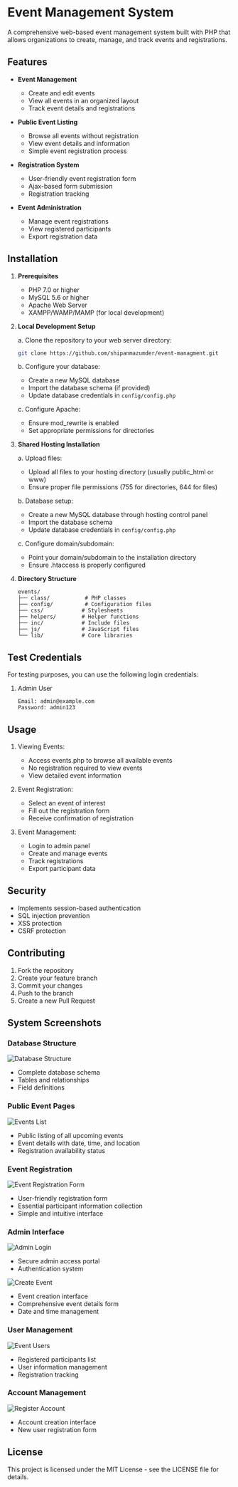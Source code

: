 # Event Management System

A comprehensive web-based event management system built with PHP that allows organizations to create, manage, and track events and registrations.

## Features

- **Event Management**
  - Create and edit events
  - View all events in an organized layout
  - Track event details and registrations

- **Public Event Listing**
  - Browse all events without registration
  - View event details and information
  - Simple event registration process

- **Registration System**
  - User-friendly event registration form
  - Ajax-based form submission
  - Registration tracking

- **Event Administration**
  - Manage event registrations
  - View registered participants
  - Export registration data

## Installation

1. **Prerequisites**
   - PHP 7.0 or higher
   - MySQL 5.6 or higher
   - Apache Web Server
   - XAMPP/WAMP/MAMP (for local development)

2. **Local Development Setup**

   a. Clone the repository to your web server directory:
   ```bash
   git clone https://github.com/shipanmazumder/event-managment.git
   ```

   b. Configure your database:
   - Create a new MySQL database
   - Import the database schema (if provided)
   - Update database credentials in `config/config.php`

   c. Configure Apache:
   - Ensure mod_rewrite is enabled
   - Set appropriate permissions for directories

3. **Shared Hosting Installation**
   
   a. Upload files:
   - Upload all files to your hosting directory (usually public_html or www)
   - Ensure proper file permissions (755 for directories, 644 for files)

   b. Database setup:
   - Create a new MySQL database through hosting control panel
   - Import the database schema
   - Update database credentials in `config/config.php`

   c. Configure domain/subdomain:
   - Point your domain/subdomain to the installation directory
   - Ensure .htaccess is properly configured

3. **Directory Structure**
   ```
   events/
   ├── class/           # PHP classes
   ├── config/          # Configuration files
   ├── css/            # Stylesheets
   ├── helpers/        # Helper functions
   ├── inc/            # Include files
   ├── js/             # JavaScript files
   └── lib/            # Core libraries
   ```

## Test Credentials

For testing purposes, you can use the following login credentials:

1. Admin User
   ```
   Email: admin@example.com
   Password: admin123
   ```

## Usage

1. Viewing Events:
   - Access events.php to browse all available events
   - No registration required to view events
   - View detailed event information

2. Event Registration:
   - Select an event of interest
   - Fill out the registration form
   - Receive confirmation of registration

3. Event Management:
   - Login to admin panel
   - Create and manage events
   - Track registrations
   - Export participant data

## Security

- Implements session-based authentication
- SQL injection prevention
- XSS protection
- CSRF protection

## Contributing

1. Fork the repository
2. Create your feature branch
3. Commit your changes
4. Push to the branch
5. Create a new Pull Request

## System Screenshots

### Database Structure
![Database Structure](screenshot/EventDatabase.png)
- Complete database schema
- Tables and relationships
- Field definitions

### Public Event Pages
![Events List](screenshot/events.png)
- Public listing of all upcoming events
- Event details with date, time, and location
- Registration availability status

### Event Registration
![Event Registration Form](screenshot/event-register.png)
- User-friendly registration form
- Essential participant information collection
- Simple and intuitive interface

### Admin Interface
![Admin Login](screenshot/login.png)
- Secure admin access portal
- Authentication system

![Create Event](screenshot/create-event.png)
- Event creation interface
- Comprehensive event details form
- Date and time management

### User Management
![Event Users](screenshot/event-users.png)
- Registered participants list
- User information management
- Registration tracking

### Account Management
![Register Account](screenshot/register.png)
- Account creation interface
- New user registration form

## License

This project is licensed under the MIT License - see the LICENSE file for details.

